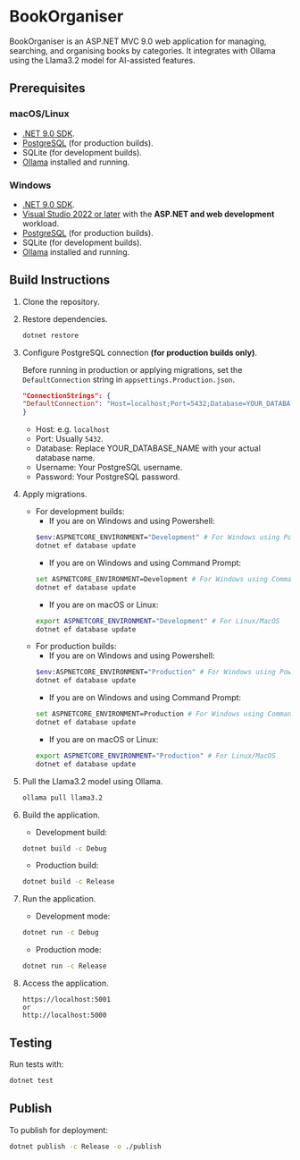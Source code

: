 # BookOrganiser
BookOrganiser is an ASP.NET MVC 9.0 web application for managing, searching, and organising books by categories. It integrates with Ollama using the Llama3.2 model for AI-assisted features.

## Prerequisites
### macOS/Linux
- [.NET 9.0 SDK](https://dotnet.microsoft.com/download/dotnet/9.0).
- [PostgreSQL](https://www.postgresql.org/download/) (for production builds).
- SQLite (for development builds).
- [Ollama](https://ollama.com/) installed and running.

### Windows
- [.NET 9.0 SDK](https://dotnet.microsoft.com/download/dotnet/9.0).
- [Visual Studio 2022 or later](https://visualstudio.microsoft.com/) with the **ASP.NET and web development** workload.
- [PostgreSQL](https://www.postgresql.org/download/) (for production builds).
- SQLite (for development builds).
- [Ollama](https://ollama.com/) installed and running.

## Build Instructions
1. Clone the repository.
2. Restore dependencies.
    ```bash
    dotnet restore
    ```
3. Configure PostgreSQL connection **(for production builds only)**.

    Before running in production or applying migrations, set the `DefaultConnection` string in `appsettings.Production.json`.
    ```json
    "ConnectionStrings": {
    "DefaultConnection": "Host=localhost;Port=5432;Database=YOUR_DATABASE_NAME;Username=YOUR_USERNAME;Password=YOUR_PASSWORD"
    }
    ```
    - Host: e.g. `localhost`
    - Port: Usually `5432`.
    - Database: Replace YOUR_DATABASE_NAME with your actual database name.
    - Username: Your PostgreSQL username.
    - Password: Your PostgreSQL password.
4. Apply migrations.
    - For development builds:
        - If you are on Windows and using Powershell:
        ```bash
        $env:ASPNETCORE_ENVIRONMENT="Development" # For Windows using Powershell
        dotnet ef database update
        ```
        - If you are on Windows and using Command Prompt:
        ```bash
        set ASPNETCORE_ENVIRONMENT=Development # For Windows using Command Prompt
        dotnet ef database update
        ```
        - If you are on macOS or Linux:
        ```bash
        export ASPNETCORE_ENVIRONMENT="Development" # For Linux/MacOS
        dotnet ef database update
        ```
    - For production builds:
        - If you are on Windows and using Powershell:
        ```bash
        $env:ASPNETCORE_ENVIRONMENT="Production" # For Windows using Powershell
        dotnet ef database update
        ```
        - If you are on Windows and using Command Prompt:
        ```bash
        set ASPNETCORE_ENVIRONMENT=Production # For Windows using Command Prompt
        dotnet ef database update
        ```
        - If you are on macOS or Linux:
        ```bash
        export ASPNETCORE_ENVIRONMENT="Production" # For Linux/MacOS
        dotnet ef database update
        ```
5. Pull the Llama3.2 model using Ollama.
    ```bash
    ollama pull llama3.2
    ```
6. Build the application.
    - Development build:
    ```bash
    dotnet build -c Debug
    ```
    - Production build:
    ```bash
    dotnet build -c Release
    ```
7. Run the application.
    - Development mode:
    ```bash
    dotnet run -c Debug
    ```
    - Production mode:
    ```bash
    dotnet run -c Release
    ```
8. Access the application.
    ```
    https://localhost:5001
    or
    http://localhost:5000
    ```

## Testing
Run tests with:
```bash
dotnet test
```

## Publish
To publish for deployment:
```bash
dotnet publish -c Release -o ./publish
```
